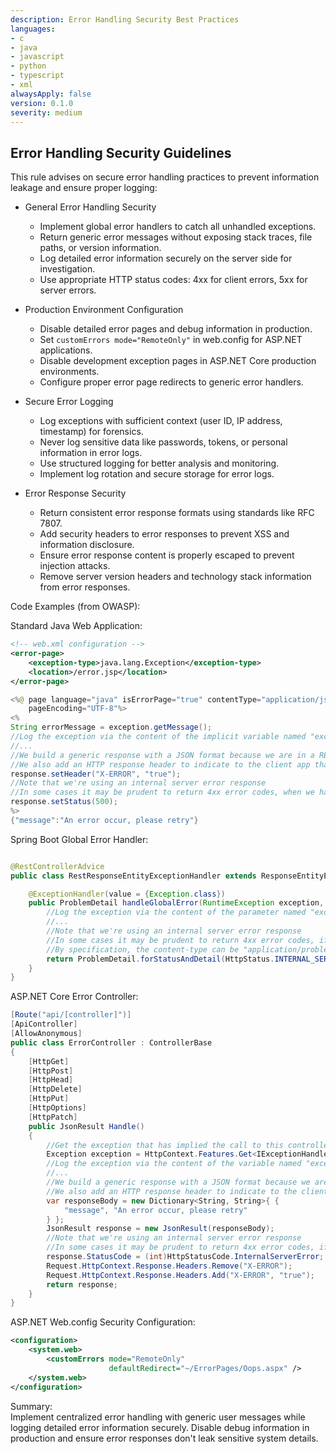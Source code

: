 ```yaml
---
description: Error Handling Security Best Practices
languages:
- c
- java
- javascript
- python
- typescript
- xml
alwaysApply: false
version: 0.1.0
severity: medium
---
```


## Error Handling Security Guidelines

This rule advises on secure error handling practices to prevent information leakage and ensure proper logging:

- General Error Handling Security
  - Implement global error handlers to catch all unhandled exceptions.
  - Return generic error messages without exposing stack traces, file paths, or version information.
  - Log detailed error information securely on the server side for investigation.
  - Use appropriate HTTP status codes: 4xx for client errors, 5xx for server errors.

- Production Environment Configuration
  - Disable detailed error pages and debug information in production.
  - Set `customErrors mode="RemoteOnly"` in web.config for ASP.NET applications.
  - Disable development exception pages in ASP.NET Core production environments.
  - Configure proper error page redirects to generic error handlers.

- Secure Error Logging
  - Log exceptions with sufficient context (user ID, IP address, timestamp) for forensics.
  - Never log sensitive data like passwords, tokens, or personal information in error logs.
  - Use structured logging for better analysis and monitoring.
  - Implement log rotation and secure storage for error logs.

- Error Response Security
  - Return consistent error response formats using standards like RFC 7807.
  - Add security headers to error responses to prevent XSS and information disclosure.
  - Ensure error response content is properly escaped to prevent injection attacks.
  - Remove server version headers and technology stack information from error responses.

Code Examples (from OWASP):

Standard Java Web Application:
```xml
<!-- web.xml configuration -->
<error-page>
    <exception-type>java.lang.Exception</exception-type>
    <location>/error.jsp</location>
</error-page>
```

```java
<%@ page language="java" isErrorPage="true" contentType="application/json; charset=UTF-8"
    pageEncoding="UTF-8"%>
<%
String errorMessage = exception.getMessage();
//Log the exception via the content of the implicit variable named "exception"
//...
//We build a generic response with a JSON format because we are in a REST API app context
//We also add an HTTP response header to indicate to the client app that the response is an error
response.setHeader("X-ERROR", "true");
//Note that we're using an internal server error response
//In some cases it may be prudent to return 4xx error codes, when we have misbehaving clients
response.setStatus(500);
%>
{"message":"An error occur, please retry"}
```

Spring Boot Global Error Handler:
```java

@RestControllerAdvice
public class RestResponseEntityExceptionHandler extends ResponseEntityExceptionHandler {

    @ExceptionHandler(value = {Exception.class})
    public ProblemDetail handleGlobalError(RuntimeException exception, WebRequest request) {
        //Log the exception via the content of the parameter named "exception"
        //...
        //Note that we're using an internal server error response
        //In some cases it may be prudent to return 4xx error codes, if we have misbehaving clients
        //By specification, the content-type can be "application/problem+json" or "application/problem+xml"
        return ProblemDetail.forStatusAndDetail(HttpStatus.INTERNAL_SERVER_ERROR, "An error occur, please retry");
    }
}
```

ASP.NET Core Error Controller:
```csharp
[Route("api/[controller]")]
[ApiController]
[AllowAnonymous]
public class ErrorController : ControllerBase
{
    [HttpGet]
    [HttpPost]
    [HttpHead]
    [HttpDelete]
    [HttpPut]
    [HttpOptions]
    [HttpPatch]
    public JsonResult Handle()
    {
        //Get the exception that has implied the call to this controller
        Exception exception = HttpContext.Features.Get<IExceptionHandlerFeature>()?.Error;
        //Log the exception via the content of the variable named "exception" if it is not NULL
        //...
        //We build a generic response with a JSON format because we are in a REST API app context
        //We also add an HTTP response header to indicate to the client app that the response is an error
        var responseBody = new Dictionary<String, String>{ {
            "message", "An error occur, please retry"
        } };
        JsonResult response = new JsonResult(responseBody);
        //Note that we're using an internal server error response
        //In some cases it may be prudent to return 4xx error codes, if we have misbehaving clients
        response.StatusCode = (int)HttpStatusCode.InternalServerError;
        Request.HttpContext.Response.Headers.Remove("X-ERROR");
        Request.HttpContext.Response.Headers.Add("X-ERROR", "true");
        return response;
    }
}
```

ASP.NET Web.config Security Configuration:
```xml
<configuration>
    <system.web>
        <customErrors mode="RemoteOnly"
                      defaultRedirect="~/ErrorPages/Oops.aspx" />
    </system.web>
</configuration>
```

Summary:  
Implement centralized error handling with generic user messages while logging detailed error information securely. Disable debug information in production and ensure error responses don't leak sensitive system details.